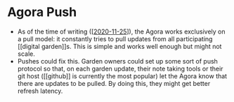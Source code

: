 # Agora Push

- As of the time of writing ([[2020-11-25]]), the Agora works exclusively on a pull model: it constantly tries to pull updates from all participating [[digital garden]]s. This is simple and works well enough but might not scale.
- Pushes could fix this. Garden owners could set up some sort of push protocol so that, on each garden update, their note taking tools or their git host ([[github]] is currently the most popular) let the Agora know that there are updates to be pulled. By doing this, they might get better refresh latency.


[//begin]: # "Autogenerated link references for markdown compatibility"
[2020-11-25]: journal/2020-11-25 "2020-11-25"
[digital-garden]: digital-garden "Digital Garden"
[//end]: # "Autogenerated link references"